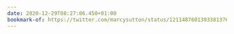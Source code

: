```yaml
---
date: 2020-12-29T08:27:06.450+01:00
bookmark-of: https://twitter.com/marcysutton/status/1211487601393381376
---
```

